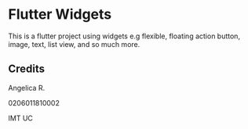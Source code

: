 # Flutter Widgets
This is a flutter project using widgets e.g flexible, floating action button, image, text, list view, and so much more.


## Credits

Angelica R.

0206011810002 

IMT UC
